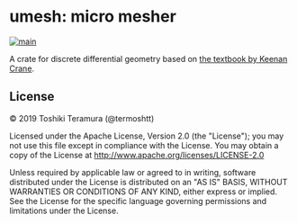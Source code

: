 umesh: micro mesher
====================
[![main](https://img.shields.io/badge/docs-main-blue)](https://termoshtt.github.io/umesh/umesh/)

A crate for discrete differential geometry based on <a href="https://www.cs.cmu.edu/~kmcrane/Projects/DDG" target="_blank" rel="noopener noreferrer">the textbook by Keenan Crane</a>.

License
-------
© 2019 Toshiki Teramura (@termoshtt)

Licensed under the Apache License, Version 2.0 (the "License");
you may not use this file except in compliance with the License.
You may obtain a copy of the License at <http://www.apache.org/licenses/LICENSE-2.0>

Unless required by applicable law or agreed to in writing, software
distributed under the License is distributed on an "AS IS" BASIS,
WITHOUT WARRANTIES OR CONDITIONS OF ANY KIND, either express or implied.
See the License for the specific language governing permissions and
limitations under the License.
